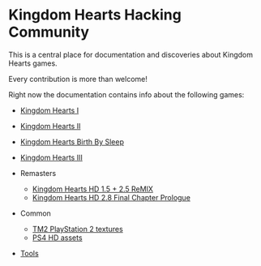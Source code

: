 # Kingdom Hearts Hacking Community

This is a central place for documentation and discoveries about Kingdom Hearts games.

Every contribution is more than welcome!

Right now the documentation contains info about the following games:

* [Kingdom Hearts I](kh1/index.md)
* [Kingdom Hearts II](kh2/index.md)
* [Kingdom Hearts Birth By Sleep](bbs/index.md)
* [Kingdom Hearts III](kh3/index.md)

* Remasters
    * [Kingdom Hearts HD 1.5 + 2.5 ReMIX](remasters/15plus25/index.md)
    * [Kingdom Hearts HD 2.8 Final Chapter Prologue](remasters/28fcp/index.md)
    
* Common
    * [TM2 PlayStation 2 textures](common/tm2.md)
    * [PS4 HD assets](common/hdassets.md)
 * [Tools](tool/index.md)